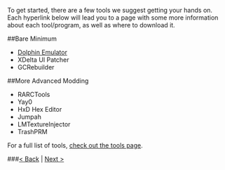 To get started, there are a few tools we suggest getting your hands on. Each hyperlink below will lead you to a page with some more information about each tool/program, as well as where to download it.

##Bare Minimum
- [Dolphin Emulator](https://www.lbmwiki.net/tools/dolphin)
- XDelta UI Patcher
- GCRebuilder

##More Advanced Modding
- RARCTools
- Yay0
- HxD Hex Editor
- Jumpah
- LMTextureInjector
- TrashPRM

For a full list of tools, [check out the tools page](https://www.lbmwiki.net/index_tools).

###[< Back](https://www.lbmwiki.net/tutorials/01_Patches) | [Next >](https://www.lbmwiki.net/tutorials/03_Root_Extraction)
